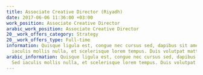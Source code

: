 ```yaml
---
title: Associate Creative Director (Riyadh)
date: 2017-06-06 11:36:00 +03:00
work_position: Associate Creative Director
arabic_work_position: Associate Creative Director
20__work_offers_category: Strategy
20__work_offers_type: Full-time
information: Quisque ligula est, congue nec cursus sed, dapibus sit amet massa. Sed
  iaculis mollis nulla, et scelerisque lorem tempus. Duis volutpat mattis dui.
arabic_information: Quisque ligula est, congue nec cursus sed, dapibus sit amet massa.
  Sed iaculis mollis nulla, et scelerisque lorem tempus. Duis volutpat mattis dui.
---
```


